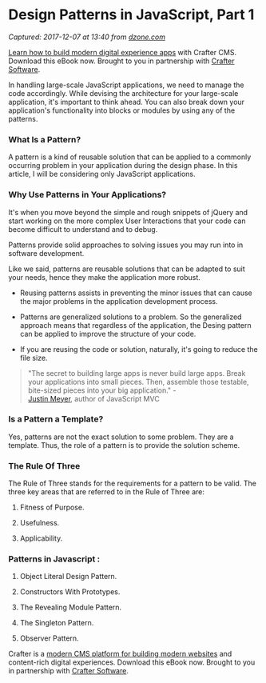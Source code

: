 # Design Patterns in JavaScript, Part 1

_Captured: 2017-12-07 at 13:40 from [dzone.com](https://dzone.com/articles/design-pattern-in-javascript-part-1?edition=342109&utm_source=Zone%20Newsletter&utm_medium=email&utm_campaign=web%20dev%202017-12-07)_

[Learn how to build modern digital experience apps](https://dzone.com/go?i=190130&u=http%3A%2F%2Fwww.craftersoftware.com%2Fresources%2Flp%3Fid%3D%2Fmodern-web-dev-with-java%26t%3Deb) with Crafter CMS. Download this eBook now. Brought to you in partnership with [Crafter Software](https://dzone.com/go?i=190130&u=http%3A%2F%2Fwww.craftersoftware.com%2Fresources%2Flp%3Fid%3D%2Fmodern-web-dev-with-java%26t%3Deb).

In handling large-scale JavaScript applications, we need to manage the code accordingly. While devising the architecture for your large-scale application, it's important to think ahead. You can also break down your application's functionality into blocks or modules by using any of the patterns.

### **What Is a Pattern?**

A pattern is a kind of reusable solution that can be applied to a commonly occurring problem in your application during the design phase. In this article, I will be considering only JavaScript applications.

### **Why Use Patterns in Your Applications?**

It's when you move beyond the simple and rough snippets of jQuery and start working on the more complex User Interactions that your code can become difficult to understand and to debug.

Patterns provide solid approaches to solving issues you may run into in software development.

Like we said, patterns are reusable solutions that can be adapted to suit your needs, hence they make the application more robust.

  * Reusing patterns assists in preventing the minor issues that can cause the major problems in the application development process.

  * Patterns are generalized solutions to a problem. So the generalized approach means that regardless of the application, the Desing pattern can be applied to improve the structure of your code.

  * If you are reusing the code or solution, naturally, it's going to reduce the file size.

> "The secret to building large apps is never build large apps. Break your applications into small pieces. Then, assemble those testable, bite-sized pieces into your big application." \-   
[Justin Meyer](http://www.defprogramming.com/q/a65ec5fc068e/), author of JavaScript MVC 

### **Is a Pattern a Template?**

Yes, patterns are not the exact solution to some problem. They are a template. Thus, the role of a pattern is to provide the solution scheme.

### **The Rule Of Three**

The Rule of Three stands for the requirements for a pattern to be valid. The three key areas that are referred to in the Rule of Three are:

  1. Fitness of Purpose.

  2. Usefulness.

  3. Applicability.

### **Patterns in Javascript :**

  1. Object Literal Design Pattern.

  2. Constructors With Prototypes.

  3. The Revealing Module Pattern.

  4. The Singleton Pattern.

  5. Observer Pattern.

Crafter is a [modern CMS platform for building modern websites](https://dzone.com/go?i=190131&u=http%3A%2F%2Fwww.craftersoftware.com%2Fresources%2Flp%3Fid%3D%2Fmodern-web-dev-with-java%26t%3Deb) and content-rich digital experiences. Download this eBook now. Brought to you in partnership with [Crafter Software](https://dzone.com/go?i=190131&u=http%3A%2F%2Fwww.craftersoftware.com%2Fresources%2Flp%3Fid%3D%2Fmodern-web-dev-with-java%26t%3Deb).
